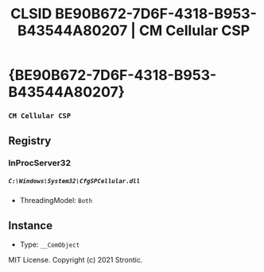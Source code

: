﻿---
title: "CLSID BE90B672-7D6F-4318-B953-B43544A80207 | CM Cellular CSP"
excerpt: What is COM-Object CLSID BE90B672-7D6F-4318-B953-B43544A80207?
---

# {BE90B672-7D6F-4318-B953-B43544A80207}

### `CM Cellular CSP`

## Registry


### InProcServer32

##### `C:\Windows\System32\CfgSPCellular.dll`
* ThreadingModel: `Both`

## Instance

* Type: `__ComObject`

MIT License. Copyright (c) 2021 Strontic.


